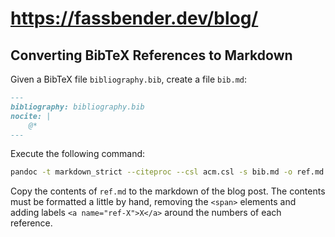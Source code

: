 # https://fassbender.dev/blog/

## Converting BibTeX References to Markdown

Given a BibTeX file `bibliography.bib`, create a file `bib.md`:

```markdown
---
bibliography: bibliography.bib
nocite: |
    @*
---
```

Execute the following command:

```bash
pandoc -t markdown_strict --citeproc --csl acm.csl -s bib.md -o ref.md
```

Copy the contents of `ref.md` to the markdown of the blog post.
The contents must be formatted a little by hand, removing the `<span>`
elements and adding labels `<a name="ref-X">X</a>` around the numbers
of each reference.
